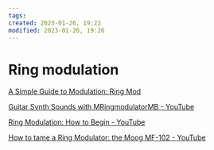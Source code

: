 ```yaml
---
tags: 
created: 2023-01-26, 19:23
modified: 2023-01-26, 19:26
---
```


# Ring modulation
[A Simple Guide to Modulation: Ring Mod](https://www.sweetwater.com/insync/a-simple-guide-to-modulation-ring-mod/)

[Guitar Synth Sounds with MRingmodulatorMB - YouTube](https://www.youtube.com/watch?v=LsPsDW9fo4s&t=500s)

[Ring Modulation: How to Begin - YouTube](https://www.youtube.com/watch?v=9PmHWap1T-E)

[How to tame a Ring Modulator: the Moog MF-102 - YouTube](https://www.youtube.com/watch?v=fzCja8lc1to)